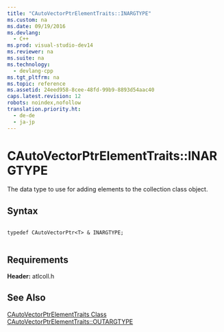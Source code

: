 ```yaml
---
title: "CAutoVectorPtrElementTraits::INARGTYPE"
ms.custom: na
ms.date: 09/19/2016
ms.devlang: 
  - C++
ms.prod: visual-studio-dev14
ms.reviewer: na
ms.suite: na
ms.technology: 
  - devlang-cpp
ms.tgt_pltfrm: na
ms.topic: reference
ms.assetid: 24eed958-8cee-48fd-99b9-8893d54aac40
caps.latest.revision: 12
robots: noindex,nofollow
translation.priority.ht: 
  - de-de
  - ja-jp
---
```

# CAutoVectorPtrElementTraits::INARGTYPE
The data type to use for adding elements to the collection class object.  
  
## Syntax  
  
```  
  
typedef CAutoVectorPtr<T> & INARGTYPE;  
  
```  
  
## Requirements  
 **Header:** atlcoll.h  
  
## See Also  
 [CAutoVectorPtrElementTraits Class](../vs140/CAutoVectorPtrElementTraits-Class.md)   
 [CAutoVectorPtrElementTraits::OUTARGTYPE](../vs140/CAutoVectorPtrElementTraits--OUTARGTYPE.md)